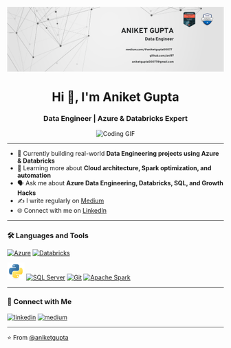 
![Background](https://github.com/ani97/ani97/blob/main/updated_background.png)

<h1 align="center">Hi 👋, I'm Aniket Gupta</h1>
<h3 align="center">Data Engineer | Azure & Databricks Expert </h3>

<p align="center">
  <img src="https://github.com/aniketgupta/aniketgupta/blob/main/Github_Cover_Profile.gif" width="400" alt="Coding GIF">
</p>

---

- 🔭 Currently building real-world **Data Engineering projects using Azure & Databricks**
- 🌱 Learning more about **Cloud architecture, Spark optimization, and automation**
- 🗣️ Ask me about **Azure Data Engineering, Databricks, SQL, and Growth Hacks**
- ✍️ I write regularly on [Medium](https://medium.com/@aniketgupta00077)
- 🌐 Connect with me on [LinkedIn](https://www.linkedin.com/in/aniket-gupta-82b030106/)


---

### 🛠️ Languages and Tools

<p align="left">
  <a href="https://azure.microsoft.com" target="_blank"><img src="https://www.vectorlogo.zone/logos/microsoft_azure/microsoft_azure-icon.svg" alt="Azure" width="40" height="40"/></a>
  <a href="https://www.databricks.com/" target="_blank">
  <img src="https://w7.pngwing.com/pngs/769/465/png-transparent-databricks-full-logo-tech-companies.png" alt="Databricks" width="100" height="40"/>
</a>

  <a href="https://www.python.org" target="_blank"><img src="https://raw.githubusercontent.com/devicons/devicon/master/icons/python/python-original.svg" alt="Python" width="40" height="40"/></a>
  <a href="https://www.sqlservertutorial.net/" target="_blank"><img src="https://www.svgrepo.com/show/303229/microsoft-sql-server-logo.svg" alt="SQL Server" width="40" height="40"/></a>
  <a href="https://git-scm.com/" target="_blank"><img src="https://www.vectorlogo.zone/logos/git-scm/git-scm-icon.svg" alt="Git" width="40" height="40"/></a>
  <a href="https://spark.apache.org/" target="_blank">
  <img src="https://upload.wikimedia.org/wikipedia/commons/thumb/f/f3/Apache_Spark_logo.svg/2560px-Apache_Spark_logo.svg.png" alt="Apache Spark" width="100" height="40"/>
</a>

</p>

---

### 🤝 Connect with Me

<p align="left">
  <a href="https://linkedin.com/in/aniket-gupta-82b030106/" target="blank"><img align="center" src="https://cdn.jsdelivr.net/npm/simple-icons@v3/icons/linkedin.svg" alt="linkedin" height="30" width="40" /></a>
  <a href="https://medium.com/@aniketgupta00077" target="blank"><img align="center" src="https://cdn.jsdelivr.net/npm/simple-icons@v3/icons/medium.svg" alt="medium" height="30" width="40" /></a>
</p>

---

⭐️ From [@aniketgupta](https://github.com/aniketgupta)
